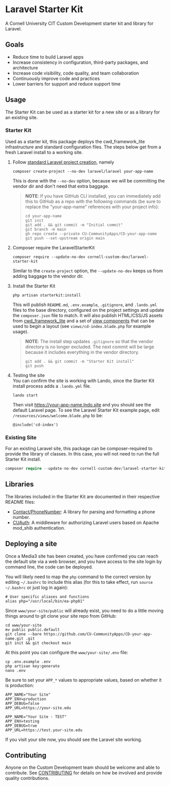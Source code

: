 # Laravel Starter Kit

A Cornell University CIT Custom Development starter kit and library for Laravel.

## Goals
- Reduce time to build Laravel apps
- Increase consistency in configuration, third-party packages, and architecture
- Increase code visibility, code quality, and team collaboration
- Continuously improve code and practices
- Lower barriers for support and reduce support time

## Usage

The Starter Kit can be used as a starter kit for a new site or as a library for an existing site.

### Starter Kit

Used as a starter kit, this package deploys the cwd_framework_lite infrastructure and standard configuration files. The
steps below get from a fresh Laravel install to a working site.

1. Follow [standard Laravel project creation](https://laravel.com/docs/9.x/installation#your-first-laravel-project), namely
   ```shell
   composer create-project --no-dev laravel/laravel your-app-name
   ```
   This is done with the `--no-dev` option, because we will be committing the vendor dir and don't need that extra baggage.
   >**NOTE**: If you have GitHub CLI installed, you can immediately add this to GitHub as a repo with the following commands (be sure to replace the "your-app-name" references with your project info):
   > ```shell
   > cd your-app-name
   > git init
   > git add . && git commit -m "Initial commit"
   > git branch -m main
   > gh repo create --private CU-CommunityApps/CD-your-app-name
   > git push --set-upstream origin main
   > ```
   
2. Composer require the LaravelStarterKit
   ```shell
   composer require --update-no-dev cornell-custom-dev/laravel-starter-kit
   ```
   Similar to the `create-project` option, the `--update-no-dev` keeps us from adding baggage to the vendor dir.

3. Install the Starter Kit
   ```shell
   php artisan starterkit:install
   ```
   This will publish `README.md`, `.env.example`, `.gitignore`, and `.lando.yml` files to the base directory, configured on the project settings and update the `composer.json` file to match. It will also publish HTML/CSS/JS assets from [cwd_framework_lite](https://github.com/CU-CommunityApps/cwd_framework_lite) and a set of [view components](https://laravel.com/docs/10.x/blade#layouts-using-components) that can be used to begin a layout (see `views/cd-index.blade.php` for example usage).
   > **NOTE**: The install step updates `.gitignore` so that the vendor directory is no longer excluded. The next commit will be large because it includes everything in the vendor directory.
   >```shell
   > git add . && git commit -m "Starter Kit install"
   > git push
   >```

4. Testing the site<br>
   You can confirm the site is working with Lando, since the Starter Kit install process adds a `.lando.yml` file.
   ```shell
   lando start
   ```
   Then visit https://your-app-name.lndo.site and you should see the default Laravel page. To see the Laravel Starter Kit example page, edit `/resources/views/welcome.blade.php` to be:
    ```blade
    @include('cd-index')
    ```

### Existing Site

For an existing Laravel site, this package can be composer-required to provide the library of classes. In this case, you
will not need to run the full Starter Kit install.

```php
composer require --update-no-dev cornell-custom-dev/laravel-starter-kit

```

## Libraries

The libraries included in the Starter Kit are documented in their respective README files:

- [Contact/PhoneNumber](src/Contact/README.md): A library for parsing and formatting a phone number.
- [CUAuth](src/CUAuth/README.md): A middleware for authorizing Laravel users based on Apache mod_shib authentication.

## Deploying a site
Once a Media3 site has been created, you have confirmed you can reach the default site via a web browser, and you have access to the site login by command line, the code can be deployed.

You will likely need to map the `php` command to the correct version by editing `~/.bashrc` to include this alias (for this to take effect, run `source ~/.bashrc` or just log in again):
```shell
# User specific aliases and functions
alias php="/usr/local/bin/ea-php81"
```

Since `www/your-site/public` will already exist, you need to do a little moving things around to git clone your site repo from GitHub:
```shell
cd www/your-site
mv public public.default
git clone --bare https://github.com/CU-CommunityApps/CD-your-app-name.git .git
git init && git checkout main
```

At this point you can configure the `www/your-site/.env` file:
```shell
cp .env.example .env
php artisan key:generate
nano .env
```

Be sure to set your `APP_*` values to appropriate values, based on whether it is production:
```dotenv
APP_NAME="Your Site"
APP_ENV=production
APP_DEBUG=false
APP_URL=https://your-site.edu
```
```dotenv
APP_NAME="Your Site - TEST"
APP_ENV=testing
APP_DEBUG=true
APP_URL=https://test.your-site.edu
```
If you visit your site now, you should see the Laravel site working.

## Contributing

Anyone on the Custom Development team should be welcome and able to contribute. See [CONTRIBUTING](CONTRIBUTING.md) for details on how be involved and provide quality contributions.
